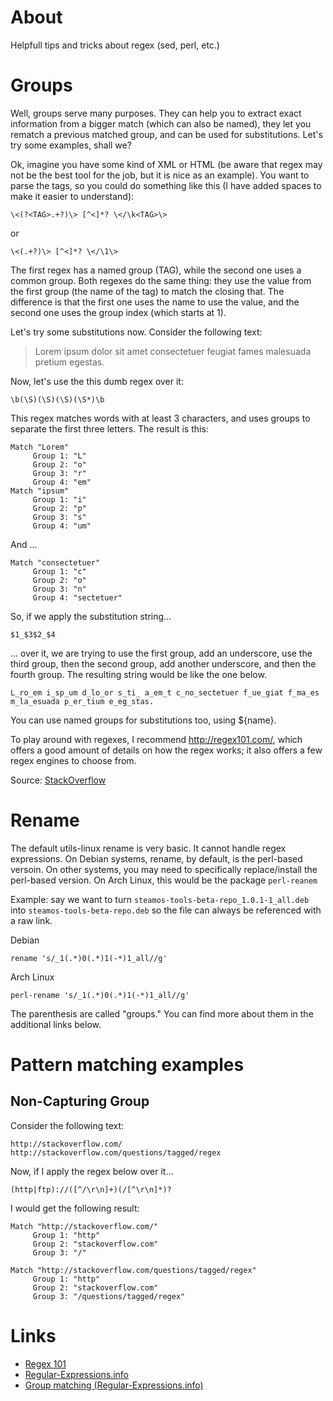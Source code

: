 # About

Helpfull tips and tricks about regex (sed, perl, etc.)

# Groups

Well, groups serve many purposes. They can help you to extract exact information from a bigger match (which can also be named), 
they let you rematch a previous matched group, and can be used for substitutions. Let's try some examples, shall we?

Ok, imagine you have some kind of XML or HTML (be aware that regex may not be the best tool for the job, but it is nice as an example). 
You want to parse the tags, so you could do something like this (I have added spaces to make it easier to understand):

```
\<(?<TAG>.+?)\> [^<]*? \</\k<TAG>\>
```
or
```
\<(.+?)\> [^<]*? \</\1\>
```

The first regex has a named group (TAG), while the second one uses a common group. Both regexes do the same thing: they 
use the value from the first group (the name of the tag) to match the closing that. The difference is that the first one 
uses the name to use the value, and the second one uses the group index (which starts at 1).

Let's try some substitutions now. Consider the following text:

>Lorem ipsum dolor sit amet consectetuer feugiat fames malesuada pretium egestas.

Now, let's use the this dumb regex over it:

```
\b(\S)(\S)(\S)(\S*)\b
```

This regex matches words with at least 3 characters, and uses groups to separate the first three letters. The result is this:

```
Match "Lorem"
     Group 1: "L"
     Group 2: "o"
     Group 3: "r"
     Group 4: "em"
Match "ipsum"
     Group 1: "i"
     Group 2: "p"
     Group 3: "s"
     Group 4: "um"
```

And ...
```
Match "consectetuer"
     Group 1: "c"
     Group 2: "o"
     Group 3: "n"
     Group 4: "sectetuer"
```

So, if we apply the substitution string...

```
$1_$3$2_$4
```

... over it, we are trying to use the first group, add an underscore, use the third group, then the second group, 
add another underscore, and then the fourth group. The resulting string would be like the one below.

```
L_ro_em i_sp_um d_lo_or s_ti_ a_em_t c_no_sectetuer f_ue_giat f_ma_es m_la_esuada p_er_tium e_eg_stas.
```

You can use named groups for substitutions too, using ${name}.

To play around with regexes, I recommend http://regex101.com/, which offers a good amount of details on how the regex works; 
it also offers a few regex engines to choose from.

Source: [StackOverflow](http://stackoverflow.com/a/3513858/2187024)

# Rename

The default utils-linux rename is very basic. It cannot handle regex expressions. On Debian systems, rename, by default, is the perl-based versoin. 
On other systems, you may need to specifically replace/install the perl-based version. On Arch Linux, this would be the package `perl-reanem`

Example: say we want to turn `steamos-tools-beta-repo_1.0.1-1_all.deb` into `steamos-tools-beta-repo.deb` so the file can always be referenced with a raw link.

Debian
```
rename 's/_1(.*)0(.*)1(-*)1_all//g'
```

Arch Linux
```
perl-rename 's/_1(.*)0(.*)1(-*)1_all//g'
```

The parenthesis are called "groups." You can find more about them in the additional links below.

# Pattern matching examples

## Non-Capturing Group

Consider the following text:
```
http://stackoverflow.com/
http://stackoverflow.com/questions/tagged/regex
```

Now, if I apply the regex below over it...
```
(http|ftp)://([^/\r\n]+)(/[^\r\n]*)?
```

I would get the following result:

```
Match "http://stackoverflow.com/"
     Group 1: "http"
     Group 2: "stackoverflow.com"
     Group 3: "/"
```

```
Match "http://stackoverflow.com/questions/tagged/regex"
     Group 1: "http"
     Group 2: "stackoverflow.com"
     Group 3: "/questions/tagged/regex"
```

# Links

* [Regex 101](https://regex101.com/)
* [Regular-Expressions.info](www.regular-expressions.info)
* [Group matching (Regular-Expressions.info)](http://www.regular-expressions.info/refcapture.html)
